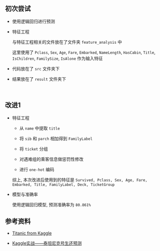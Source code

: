 ##	初次尝试

*	使用逻辑回归进行预测

*	特征工程

	与特征工程相关的文件放在了文件夹 `feature_analysis` 中

	这里使用了 `Pclass`, `Sex`, `Age`, `Fare`, `Embarked`, `NameLength`, `HasCabin`, `Title`, `IsChildren`, `FamilySize`, `IsAlone` 作为输入特征

*	代码放在了 `src` 文件夹下

*	结果放在了 `result` 文件夹下

	<br>

##	改进1

*	特征工程

	*	从 `name` 中提取 `title`

	*	将 `sib` 和 `parch` 相加得到 `FamilyLabel`

	*	将 `ticket` 分组

	*	对遇难组的乘客信息做惩罚性修改

	*	进行 `one-hot` 编码

	综上, 本次改进后使用到的特征是 `Survived, Pclass, Sex, Age, Fare, Embarked, Title, FamilyLabel, Deck, TicketGroup`

*	模型与准确率

	使用逻辑回归模型, 预测准确率为 `80.861%`

##	参考资料

*	[Titanic from Kaggle](https://www.kaggle.com/c/titanic)

*	[Kaggle实战——泰坦尼克号生还预测](https://mastervan.github.io/2017/04/25/kaggle%E5%AE%9E%E6%88%98%E2%80%94%E2%80%94%E6%B3%B0%E5%9D%A6%E5%B0%BC%E5%85%8B%E5%8F%B7%E7%94%9F%E8%BF%98%E9%A2%84%E6%B5%8B/)
